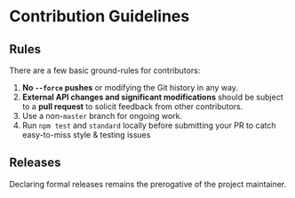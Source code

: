 # Contribution Guidelines

## Rules

There are a few basic ground-rules for contributors:

1. **No `--force` pushes** or modifying the Git history in any way.
2. **External API changes and significant modifications** should be subject to a **pull request** to solicit feedback from other contributors.
3. Use a non-`master` branch for ongoing work.
4. Run `npm test` and `standard` locally before submitting your PR to catch easy-to-miss style & testing issues

## Releases

Declaring formal releases remains the prerogative of the project maintainer.

